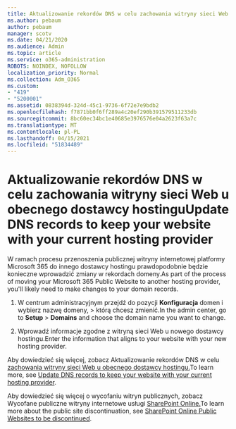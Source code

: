 ```yaml
---
title: Aktualizowanie rekordów DNS w celu zachowania witryny sieci Web u obecnego dostawcy hostingu
ms.author: pebaum
author: pebaum
manager: scotv
ms.date: 04/21/2020
ms.audience: Admin
ms.topic: article
ms.service: o365-administration
ROBOTS: NOINDEX, NOFOLLOW
localization_priority: Normal
ms.collection: Adm_O365
ms.custom:
- "419"
- "5200001"
ms.assetid: 0838394d-324d-45c1-9736-6f72e7e9bdb2
ms.openlocfilehash: f7871bb0f6ff289a4c20ef290b391579511233db
ms.sourcegitcommit: 8bc60ec34bc1e40685e3976576e04a2623f63a7c
ms.translationtype: MT
ms.contentlocale: pl-PL
ms.lasthandoff: 04/15/2021
ms.locfileid: "51834489"
---
```

# <a name="update-dns-records-to-keep-your-website-with-your-current-hosting-provider"></a><span data-ttu-id="e4ee1-102">Aktualizowanie rekordów DNS w celu zachowania witryny sieci Web u obecnego dostawcy hostingu</span><span class="sxs-lookup"><span data-stu-id="e4ee1-102">Update DNS records to keep your website with your current hosting provider</span></span>

<span data-ttu-id="e4ee1-103">W ramach procesu przenoszenia publicznej witryny internetowej platformy Microsoft 365 do innego dostawcy hostingu prawdopodobnie będzie konieczne wprowadzić zmiany w rekordach domeny.</span><span class="sxs-lookup"><span data-stu-id="e4ee1-103">As part of the process of moving your Microsoft 365 Public Website to another hosting provider, you'll likely need to make changes to your domain records.</span></span>
  
1. <span data-ttu-id="e4ee1-104">W centrum administracyjnym przejdź do pozycji **Konfiguracja** domen i wybierz nazwę domeny, \>  którą chcesz zmienić.</span><span class="sxs-lookup"><span data-stu-id="e4ee1-104">In the admin center, go to **Setup** \> **Domains** and choose the domain name you want to change.</span></span>

2. <span data-ttu-id="e4ee1-105">Wprowadź informacje zgodne z witryną sieci Web u nowego dostawcy hostingu.</span><span class="sxs-lookup"><span data-stu-id="e4ee1-105">Enter the information that aligns to your website with your new hosting provider.</span></span>

<span data-ttu-id="e4ee1-106">Aby dowiedzieć się więcej, zobacz Aktualizowanie rekordów DNS w celu [zachowania witryny sieci Web u obecnego dostawcy hostingu.](https://docs.microsoft.com/microsoft-365/admin/dns/update-dns-records-to-retain-current-hosting-provider?view=o365-worldwide)</span><span class="sxs-lookup"><span data-stu-id="e4ee1-106">To learn more, see [Update DNS records to keep your website with your current hosting provider](https://docs.microsoft.com/microsoft-365/admin/dns/update-dns-records-to-retain-current-hosting-provider?view=o365-worldwide).</span></span>
  
<span data-ttu-id="e4ee1-107">Aby dowiedzieć się więcej o wycofaniu witryn publicznych, zobacz Wycofane publiczne witryny internetowe usługi [SharePoint Online.](https://support.office.com/article/sharepoint-online-public-websites-to-be-discontinued-e86bfd2f-5c7d-446f-a430-7cfcc0130916)</span><span class="sxs-lookup"><span data-stu-id="e4ee1-107">To learn more about the public site discontinuation, see [SharePoint Online Public Websites to be discontinued](https://support.office.com/article/sharepoint-online-public-websites-to-be-discontinued-e86bfd2f-5c7d-446f-a430-7cfcc0130916).</span></span>
